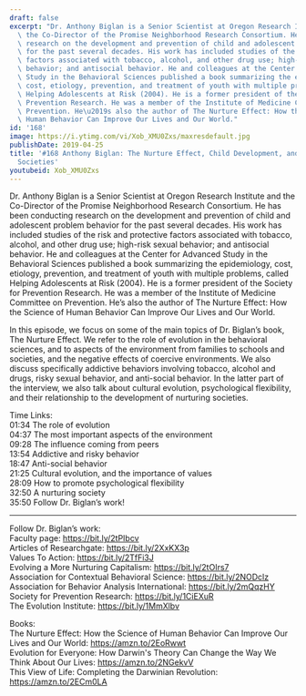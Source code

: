 ```yaml
---
draft: false
excerpt: "Dr. Anthony Biglan is a Senior Scientist at Oregon Research Institute and\
  \ the Co-Director of the Promise Neighborhood Research Consortium. He has been conducting\
  \ research on the development and prevention of child and adolescent problem behavior\
  \ for the past several decades. His work has included studies of the risk and protective\
  \ factors associated with tobacco, alcohol, and other drug use; high-risk sexual\
  \ behavior; and antisocial behavior. He and colleagues at the Center for Advanced\
  \ Study in the Behavioral Sciences published a book summarizing the epidemiology,\
  \ cost, etiology, prevention, and treatment of youth with multiple problems, called\
  \ Helping Adolescents at Risk (2004). He is a former president of the Society for\
  \ Prevention Research. He was a member of the Institute of Medicine Committee on\
  \ Prevention. He\u2019s also the author of The Nurture Effect: How the Science of\
  \ Human Behavior Can Improve Our Lives and Our World."
id: '168'
image: https://i.ytimg.com/vi/Xob_XMU0Zxs/maxresdefault.jpg
publishDate: 2019-04-25
title: '#168 Anthony Biglan: The Nurture Effect, Child Development, and Nurturing
  Societies'
youtubeid: Xob_XMU0Zxs
---
```

<div class="timelinks">

Dr. Anthony Biglan is a Senior Scientist at Oregon Research Institute and the Co-Director of the Promise Neighborhood Research Consortium. He has been conducting research on the development and prevention of child and adolescent problem behavior for the past several decades. His work has included studies of the risk and protective factors associated with tobacco, alcohol, and other drug use; high-risk sexual behavior; and antisocial behavior. He and colleagues at the Center for Advanced Study in the Behavioral Sciences published a book summarizing the epidemiology, cost, etiology, prevention, and treatment of youth with multiple problems, called Helping Adolescents at Risk (2004). He is a former president of the Society for Prevention Research. He was a member of the Institute of Medicine Committee on Prevention. He’s also the author of The Nurture Effect: How the Science of Human Behavior Can Improve Our Lives and Our World.

In this episode, we focus on some of the main topics of Dr. Biglan’s book, The Nurture Effect. We refer to the role of evolution in the behavioral sciences, and to aspects of the environment from families to schools and societies, and the negative effects of coercive environments. We also discuss specifically addictive behaviors involving tobacco, alcohol and drugs, risky sexual behavior, and anti-social behavior. In the latter part of the interview, we also talk about cultural evolution, psychological flexibility, and their relationship to the development of nurturing societies.

Time Links:  
<time>01:34</time> The role of evolution  
<time>04:37</time> The most important aspects of the environment           
<time>09:28</time> The influence coming from peers                     
<time>13:54</time> Addictive and risky behavior                
<time>18:47</time> Anti-social behavior                    
<time>21:25</time> Cultural evolution, and the importance of values             
<time>28:09</time> How to promote psychological flexibility       
<time>32:50</time> A nurturing society          
<time>35:50</time> Follow Dr. Biglan’s work!

---

Follow Dr. Biglan’s work:  
Faculty page: https://bit.ly/2tPIbcv  
Articles of Researchgate: https://bit.ly/2XxKX3p  
Values To Action: https://bit.ly/2TfFi3J  
Evolving a More Nurturing Capitalism: https://bit.ly/2tOIrs7  
Association for Contextual Behavioral Science: https://bit.ly/2NODclz  
Association for Behavior Analysis International: https://bit.ly/2mQqzHY  
Society for Prevention Research: https://bit.ly/1CiEXuR  
The Evolution Institute: https://bit.ly/1MmXlbv

Books:  
The Nurture Effect: How the Science of Human Behavior Can Improve Our Lives and Our World: https://amzn.to/2EoRwwt  
Evolution for Everyone: How Darwin's Theory Can Change the Way We Think About Our Lives: https://amzn.to/2NGekvV  
This View of Life: Completing the Darwinian Revolution: https://amzn.to/2ECm0LA
</div>

